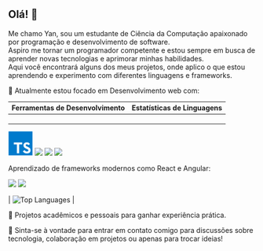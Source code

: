 ## Olá! 👋

Me chamo Yan, sou um estudante de Ciência da Computação apaixonado por programação e desenvolvimento de software.  
Aspiro me tornar um programador competente e estou sempre em busca de aprender novas tecnologias e aprimorar minhas habilidades.  
Aqui você encontrará alguns dos meus projetos, onde aplico o que estou aprendendo e experimento com diferentes linguagens e frameworks.

🔭 Atualmente estou focado em Desenvolvimento web com:

| Ferramentas de Desenvolvimento | Estatísticas de Linguagens |
|--------------------------------|----------------------------|
| <p>                             
  <img src="https://raw.githubusercontent.com/devicons/devicon/6910f0503efdd315c8f9b858234310c06e04d9c0/icons/typescript/typescript-original.svg" width="50" />
  <img src="https://cdn.jsdelivr.net/gh/devicons/devicon/icons/javascript/javascript-original.svg" width="50" />
  <img src="https://cdn.jsdelivr.net/gh/devicons/devicon/icons/html5/html5-original.svg" width="50" />
  <img src="https://cdn.jsdelivr.net/gh/devicons/devicon/icons/css3/css3-original.svg" width="50" />
  </p>  
  <p>
  Aprendizado de frameworks modernos como React e Angular:
  </p>
  <p>
  <img src="https://cdn.jsdelivr.net/gh/devicons/devicon/icons/react/react-original.svg" width="50" />
  <img src="https://cdn.jsdelivr.net/gh/devicons/devicon/icons/angularjs/angularjs-original.svg" width="50" />
  </p> | <img src="https://github-readme-stats.vercel.app/api/top-langs/?username=Yan-CarlosIF&show_icons=true" alt="Top Languages" width="300" /> |

🎯 Projetos acadêmicos e pessoais para ganhar experiência prática.

💬 Sinta-se à vontade para entrar em contato comigo para discussões sobre tecnologia, colaboração em projetos ou apenas para trocar ideias!

